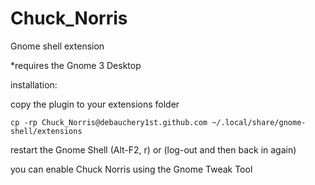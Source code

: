 # Chuck_Norris

Gnome shell extension

*requires the Gnome 3 Desktop

installation:

copy the plugin to your extensions folder


    cp -rp Chuck_Norris@debauchery1st.github.com ~/.local/share/gnome-shell/extensions


restart the Gnome Shell (Alt-F2, r) or (log-out and then back in again)

you can enable Chuck Norris using the Gnome Tweak Tool
